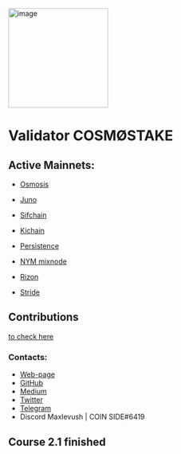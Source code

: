 <img width="200" alt="image" src="https://user-images.githubusercontent.com/83000549/201507336-7e0f64f6-049a-4d3b-a97f-2ae07eea97ba.png">

# Validator COSMØSTAKE

## Active Mainnets:
- [Osmosis](https://www.mintscan.io/osmosis/validators/osmovaloper183psjr4y05kwtpfew073q6hm84xdhp9tcn8ne7)

- [Juno](https://www.mintscan.io/juno/validators/junovaloper1fsa7hy2qgq8xnfpnendmch3v8035529g3cwcms)

- [Sifchain](https://www.mintscan.io/sifchain/validators/sifvaloper1k89razs48taq2xsjhpq8h6htm4jfyxvalwj7jj)

- [Kichain](https://www.mintscan.io/ki-chain/validators/kivaloper1tws9ll7fmkj3tv84tamczx2llv57hrlr7vu06f)

- [Persistence](https://www.mintscan.io/persistence/validators/persistencevaloper1qz6xsskhyyd6mrqns2e3empull7el0gqp5dkru)

- [NYM mixnode](https://mixnet.explorers.guru/mixnode/F855myXzPAv1oWyZcMRNggZMPhky3BXxBR6dJTYYBScB)

- [Rizon](https://www.mintscan.io/rizon/validators/rizonvaloper1tg6qsuvpkcr3vxkq4z56xnhyqypkjux2krwqgd)

- [Stride](https://www.mintscan.io/stride/validators/stridevaloper1ykcp0qvdyvv78vkjsz6zx4hh90g9rxmhegjd3w)

## Contributions
[to check here](https://github.com/cosmostake/contributions)

### Contacts:

- [Web-page](http://cosmostake.com.tilda.ws/)
- [GitHub](https://github.com/cosmostake)
- [Medium](https://medium.com/@cosmostake)
- [Twitter](https://twitter.com/COSM0STAKE)
- [Telegram](https://t.me/maxlevush)
- Discord Maxlevush | COIN SIDE#6419

## Course 2.1 finished
